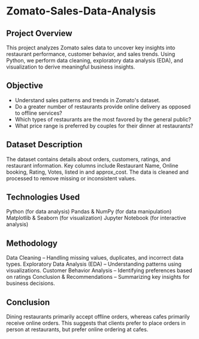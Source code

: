 # Zomato-Sales-Data-Analysis

## Project Overview

This project analyzes Zomato sales data to uncover key insights into restaurant performance, customer behavior, and sales trends. Using Python, we perform data cleaning, exploratory data analysis (EDA), and visualization to derive meaningful business insights.


## Objective

- Understand sales patterns and trends in Zomato's dataset.
- Do a greater number of restaurants provide online delivery as opposed to offline services?
- Which types of restaurants are the most favored by the general public?
- What price range is preferred by couples for their dinner at restaurants?


## Dataset Description

The dataset contains details about orders, customers, ratings, and restaurant information.
Key columns include Restaurant Name, Online booking, Rating, Votes, listed in and approx_cost.
The data is cleaned and processed to remove missing or inconsistent values.


## Technologies Used

Python (for data analysis)
Pandas & NumPy (for data manipulation)
Matplotlib & Seaborn (for visualization)
Jupyter Notebook (for interactive analysis)


## Methodology

Data Cleaning – Handling missing values, duplicates, and incorrect data types.
Exploratory Data Analysis (EDA) – Understanding patterns using visualizations.
Customer Behavior Analysis – Identifying preferences based on ratings 
Conclusion & Recommendations – Summarizing key insights for business decisions.

## Conclusion 

Dining restaurants primarily accept offline orders, whereas cafes primarily receive online orders. This suggests that clients prefer to place orders in person at restaurants, but prefer online ordering at cafes.




